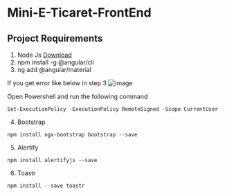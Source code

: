# Mini-E-Ticaret-FrontEnd

## Project Requirements

1. Node Js [Download](https://nodejs.org/en/download/) 
2. npm install -g @angular/cli
3. ng add @angular/material

If you get error like below in step 3
 ![image](https://user-images.githubusercontent.com/15093808/177049305-c37f5dfa-aeb1-4d4f-9775-3f3a33a59889.png)

Open Powershell and run the following command

```
Set-ExecutionPolicy -ExecutionPolicy RemoteSigned -Scope CurrentUser
```
4. Bootstrap
```
npm install ngx-bootstrap bootstrap --save
```
5. Alertify
```
npm install alertifyjs --save
```
6. Toastr

```
npm install --save toastr
```
